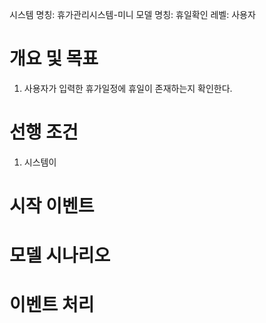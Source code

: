 시스템 명칭: 휴가관리시스템-미니
모델 명칭:  휴일확인
레벨: 사용자

# 개요 및 목표
1. 사용자가 입력한 휴가일정에 휴일이 존재하는지 확인한다.

# 선행 조건
1. 시스템이 

# 시작 이벤트


# 모델 시나리오


# 이벤트 처리
